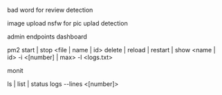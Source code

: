 bad word for review detection

image upload
nsfw for pic uplad detection

admin endpoints
dashboard

pm2
  start | stop
    <file | name | id>
  delete | reload | restart | show
    <name | id>
      -i <[number] | max>
      -l <logs.txt>

  monit

  ls | list | status
  logs
    --lines <[number]>
